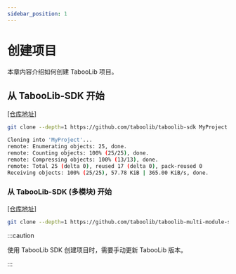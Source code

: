 ```yaml
---
sidebar_position: 1
---
```


# 创建项目

本章内容介绍如何创建 TabooLib 项目。

## 从 TabooLib-SDK 开始

[[仓库地址]](https://github.com/taboolib/taboolib-sdk)

```bash
git clone --depth=1 https://github.com/taboolib/taboolib-sdk MyProject
```

```bash
Cloning into 'MyProject'...
remote: Enumerating objects: 25, done.
remote: Counting objects: 100% (25/25), done.
remote: Compressing objects: 100% (13/13), done.
remote: Total 25 (delta 0), reused 17 (delta 0), pack-reused 0
Receiving objects: 100% (25/25), 57.78 KiB | 365.00 KiB/s, done.
```

### 从 TabooLib-SDK (多模块) 开始

[[仓库地址]](https://github.com/taboolib/taboolib-multi-module-sdk)

```bash
git clone --depth=1 https://github.com/taboolib/taboolib-multi-module-sdk MyProject
```

:::caution

使用 TabooLib SDK 创建项目时，需要手动更新 TabooLib 版本。

:::
